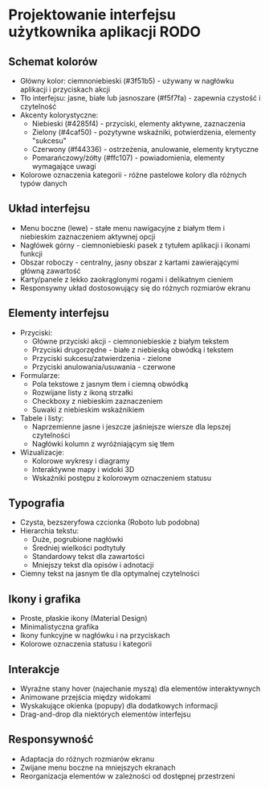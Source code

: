 # Projektowanie interfejsu użytkownika aplikacji RODO

## Schemat kolorów
- Główny kolor: ciemnoniebieski (#3f51b5) - używany w nagłówku aplikacji i przyciskach akcji
- Tło interfejsu: jasne, białe lub jasnoszare (#f5f7fa) - zapewnia czystość i czytelność
- Akcenty kolorystyczne:
  - Niebieski (#4285f4) - przyciski, elementy aktywne, zaznaczenia
  - Zielony (#4caf50) - pozytywne wskaźniki, potwierdzenia, elementy "sukcesu"
  - Czerwony (#f44336) - ostrzeżenia, anulowanie, elementy krytyczne
  - Pomarańczowy/żółty (#ffc107) - powiadomienia, elementy wymagające uwagi
- Kolorowe oznaczenia kategorii - różne pastelowe kolory dla różnych typów danych

## Układ interfejsu
- Menu boczne (lewe) - stałe menu nawigacyjne z białym tłem i niebieskim zaznaczeniem aktywnej opcji
- Nagłówek górny - ciemnoniebieski pasek z tytułem aplikacji i ikonami funkcji
- Obszar roboczy - centralny, jasny obszar z kartami zawierającymi główną zawartość
- Karty/panele z lekko zaokrąglonymi rogami i delikatnym cieniem
- Responsywny układ dostosowujący się do różnych rozmiarów ekranu

## Elementy interfejsu
- Przyciski:
  - Główne przyciski akcji - ciemnoniebieskie z białym tekstem
  - Przyciski drugorzędne - białe z niebieską obwódką i tekstem
  - Przyciski sukcesu/zatwierdzenia - zielone
  - Przyciski anulowania/usuwania - czerwone
- Formularze:
  - Pola tekstowe z jasnym tłem i ciemną obwódką
  - Rozwijane listy z ikoną strzałki
  - Checkboxy z niebieskim zaznaczeniem
  - Suwaki z niebieskim wskaźnikiem
- Tabele i listy:
  - Naprzemienne jasne i jeszcze jaśniejsze wiersze dla lepszej czytelności
  - Nagłówki kolumn z wyróżniającym się tłem
- Wizualizacje:
  - Kolorowe wykresy i diagramy
  - Interaktywne mapy i widoki 3D
  - Wskaźniki postępu z kolorowym oznaczeniem statusu

## Typografia
- Czysta, bezszeryfowa czcionka (Roboto lub podobna)
- Hierarchia tekstu:
  - Duże, pogrubione nagłówki
  - Średniej wielkości podtytuły
  - Standardowy tekst dla zawartości
  - Mniejszy tekst dla opisów i adnotacji
- Ciemny tekst na jasnym tle dla optymalnej czytelności

## Ikony i grafika
- Proste, płaskie ikony (Material Design)
- Minimalistyczna grafika
- Ikony funkcyjne w nagłówku i na przyciskach
- Kolorowe oznaczenia statusu i kategorii

## Interakcje
- Wyraźne stany hover (najechanie myszą) dla elementów interaktywnych
- Animowane przejścia między widokami
- Wyskakujące okienka (popupy) dla dodatkowych informacji
- Drag-and-drop dla niektórych elementów interfejsu

## Responsywność
- Adaptacja do różnych rozmiarów ekranu
- Zwijane menu boczne na mniejszych ekranach
- Reorganizacja elementów w zależności od dostępnej przestrzeni
